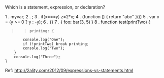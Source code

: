 

Which is a statement, expression, or declaration?

1 . myvar;
2 . ;
3 . if(x===y) z=2*x;
4 . (function () { return "abc" }())
5 . var x = (y >= 0 ? y : -y);
6 . {}
7 . {
        foo: bar(3, 5)
}
8 .  function test(printTwo) {
 >>     printing: {
            console.log("One");
            if (!printTwo) break printing;
            console.log("Two");
        }
        console.log("Three");
    }



Ref: http://2ality.com/2012/09/expressions-vs-statements.html
